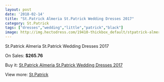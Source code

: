 ```yaml
---
layout: post
date: '2018-02-14'
title: "St.Patrick Almeria St.Patrick Wedding Dresses 2017"
category: St.Patrick
tags: ["dresses","wedding","little","patrick","black"]
image: http://img.hectodress.com/19410-thickbox_default/stpatrick-almeria-stpatrick-wedding-dresses-2013.jpg
---
```

St.Patrick Almeria St.Patrick Wedding Dresses 2017

On Sales: **$265.76**
<a href="https://www.hectodress.com/stpatrick/9104-stpatrick-almeria-stpatrick-wedding-dresses-2013.html"><amp-img layout="responsive" width="600" height="600" src="//img.hectodress.com/19410-thickbox_default/stpatrick-almeria-stpatrick-wedding-dresses-2013.jpg" alt="St.Patrick Almeria St.Patrick Wedding Dresses 2017 0" /></a>
<a href="https://www.hectodress.com/stpatrick/9104-stpatrick-almeria-stpatrick-wedding-dresses-2013.html"><amp-img layout="responsive" width="600" height="600" src="//img.hectodress.com/19412-thickbox_default/stpatrick-almeria-stpatrick-wedding-dresses-2013.jpg" alt="St.Patrick Almeria St.Patrick Wedding Dresses 2017 1" /></a>
<a href="https://www.hectodress.com/stpatrick/9104-stpatrick-almeria-stpatrick-wedding-dresses-2013.html"><amp-img layout="responsive" width="600" height="600" src="//img.hectodress.com/19411-thickbox_default/stpatrick-almeria-stpatrick-wedding-dresses-2013.jpg" alt="St.Patrick Almeria St.Patrick Wedding Dresses 2017 2" /></a>

Buy it: [St.Patrick Almeria St.Patrick Wedding Dresses 2017](https://www.hectodress.com/stpatrick/9104-stpatrick-almeria-stpatrick-wedding-dresses-2013.html "St.Patrick Almeria St.Patrick Wedding Dresses 2017")

View more: [St.Patrick](https://www.hectodress.com/153-stpatrick "St.Patrick")